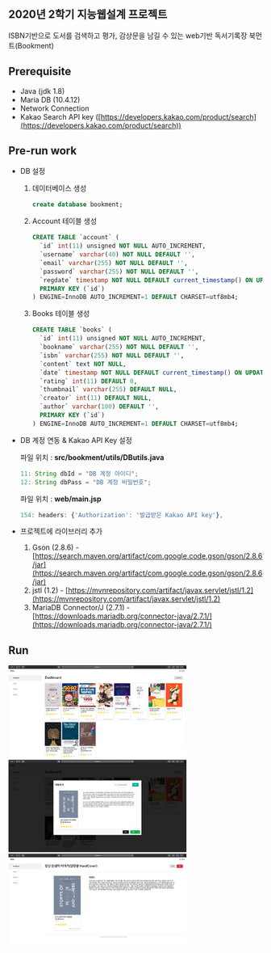 ## 2020년 2학기 지능웹설계 프로젝트

ISBN기반으로 도서를 검색하고 평가, 감상문을 남길 수 있는 web기반 독서기록장 북먼트(Bookment)

## Prerequisite

- Java (jdk 1.8)
- Maria DB (10.4.12)
- Network Connection
- Kakao Search API key ([https://developers.kakao.com/product/search](https://developers.kakao.com/product/search))

## Pre-run work

- DB 설정
    1. 데이터베이스 생성

        ```sql
        create database bookment;
        ```

    2. Account 테이블 생성

        ```sql
        CREATE TABLE `account` (
          `id` int(11) unsigned NOT NULL AUTO_INCREMENT,
          `username` varchar(40) NOT NULL DEFAULT '',
          `email` varchar(255) NOT NULL DEFAULT '',
          `password` varchar(255) NOT NULL DEFAULT '',
          `regdate` timestamp NOT NULL DEFAULT current_timestamp() ON UPDATE current_timestamp(),
          PRIMARY KEY (`id`)
        ) ENGINE=InnoDB AUTO_INCREMENT=1 DEFAULT CHARSET=utf8mb4;
        ```

    3. Books 테이블 생성

        ```sql
        CREATE TABLE `books` (
          `id` int(11) unsigned NOT NULL AUTO_INCREMENT,
          `bookname` varchar(255) NOT NULL DEFAULT '',
          `isbn` varchar(255) NOT NULL DEFAULT '',
          `content` text NOT NULL,
          `date` timestamp NOT NULL DEFAULT current_timestamp() ON UPDATE current_timestamp(),
          `rating` int(11) DEFAULT 0,
          `thumbnail` varchar(255) DEFAULT NULL,
          `creator` int(11) DEFAULT NULL,
          `author` varchar(100) DEFAULT '',
          PRIMARY KEY (`id`)
        ) ENGINE=InnoDB AUTO_INCREMENT=1 DEFAULT CHARSET=utf8mb4;
        ```

- DB 계정 연동 & Kakao API Key 설정

    파일 위치 : **src/bookment/utils/DButils.java**

    ```java
    11: String dbId = "DB 계정 아이디";
    12: String dbPass = "DB 계정 비밀번호";
    ```

    파일 위치 : **web/main.jsp**

    ```jsx
    154: headers: {'Authorization': '발급받은 Kakao API key'},
    ```

- 프로젝트에 라이브러리 추가
    1. Gson (2.8.6) - [https://search.maven.org/artifact/com.google.code.gson/gson/2.8.6/jar](https://search.maven.org/artifact/com.google.code.gson/gson/2.8.6/jar)
    2. jstl (1.2) - [https://mvnrepository.com/artifact/javax.servlet/jstl/1.2](https://mvnrepository.com/artifact/javax.servlet/jstl/1.2)
    3. MariaDB Connector/J (2.7.1) - [https://downloads.mariadb.org/connector-java/2.7.1/](https://downloads.mariadb.org/connector-java/2.7.1/)

## Run

<div>
<img src="screenshot/1.png?raw=true" width="70%">
<img src="screenshot/2.png?raw=true" width="70%">
<img src="screenshot/3.png?raw=true" width="70%">
</div>

